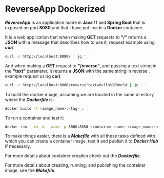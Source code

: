 # ReverseApp Dockerized

***ReverseApp*** is an application made in **Java 11** and **Spring Boot** that is exposed on port **8080** and that I have put inside a **Docker** container.

It is a web application that when making **GET** requests to **"/"** returns a **JSON** with a message that describes how to use it, request example using ***curl***:
```bash
curl -s http://localhost:8080/ | jq '.'
```
And when making a **GET** request to **"/reverse"**, and passing a text string in the **"text"** parameter, it returns a **JSON** with the same string in reverse , example request using ***curl***:
```bash
curl -s http://localhost:8080/reverse?text=Hello%20World | jq '.'
```
To build the docker image, assuming we are located in the same directory where the ***Dockerfile*** is:
```bash
docker build -t <image_name>:<tag> .
```

To run a container and test it:
```bash
docker run --rm -d --name -p 8080:8080 <container-name> <image_name>:<tag>
```
To make things easier, there is a ***Makefile*** with all these tasks defined with which you can create a container image, test it and publish it to ***Docker Hub*** if necessary.

For more details about container creation check out the ***Dockerfile***.

For more details about creating, running, and publishing the container image, see the ***Makefile***.
